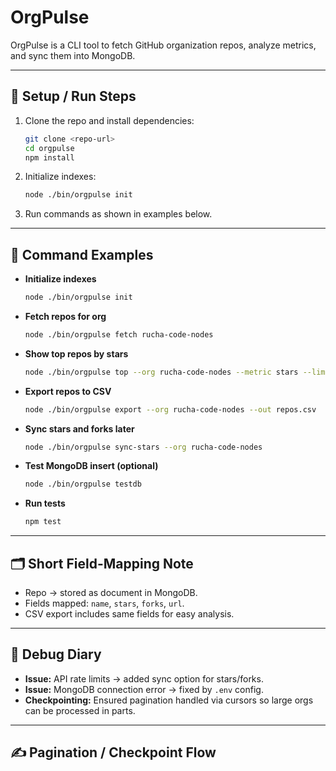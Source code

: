 

# OrgPulse

OrgPulse is a CLI tool to fetch GitHub organization repos, analyze metrics, and sync them into MongoDB.

---

## 🚀 Setup / Run Steps

1. Clone the repo and install dependencies:

   ```bash
   git clone <repo-url>
   cd orgpulse
   npm install
   ```
2. Initialize indexes:

   ```bash
   node ./bin/orgpulse init
   ```
3. Run commands as shown in examples below.

---

## 📌 Command Examples

* **Initialize indexes**

  ```bash
  node ./bin/orgpulse init
  ```
* **Fetch repos for org**

  ```bash
  node ./bin/orgpulse fetch rucha-code-nodes
  ```
* **Show top repos by stars**

  ```bash
  node ./bin/orgpulse top --org rucha-code-nodes --metric stars --limit 5
  ```
* **Export repos to CSV**

  ```bash
  node ./bin/orgpulse export --org rucha-code-nodes --out repos.csv
  ```
* **Sync stars and forks later**

  ```bash
  node ./bin/orgpulse sync-stars --org rucha-code-nodes
  ```
* **Test MongoDB insert (optional)**

  ```bash
  node ./bin/orgpulse testdb
  ```
* **Run tests**

  ```bash
  npm test
  ```

---

## 🗂️ Short Field-Mapping Note

* Repo → stored as document in MongoDB.
* Fields mapped: `name`, `stars`, `forks`, `url`.
* CSV export includes same fields for easy analysis.

---

## 🐞 Debug Diary

* **Issue:** API rate limits → added sync option for stars/forks.
* **Issue:** MongoDB connection error → fixed by `.env` config.
* **Checkpointing:** Ensured pagination handled via cursors so large orgs can be processed in parts.

---

## ✍️ Pagination / Checkpoint Flow






